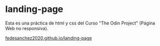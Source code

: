 # landing-page
Esta es una práctica de html y css del Curso "The Odin Project" (Página Web no responsiva).

<a href="http://fedesanchez2020.github.io/landing-page" target="_blank">fedesanchez2020.github.io/landing-page</a>
